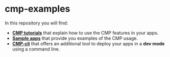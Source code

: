 # cmp-examples

In this repository you will find:
- [**CMP tutorials**](./sample/README.md) that explain how to use the CMP features in your apps.
- [**Sample apps**](./tutorials/README.md) that provide you examples of the CMP usage.  
- [**CMP-cli**](./cmp-cli/README.md) that offers an additional tool to deploy your apps in a **dev mode** using a command line.

